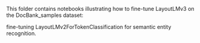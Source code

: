 This folder contains notebooks illustrating how to fine-tune LayoutLMv3 on the DocBank_samples dataset:

fine-tuning LayoutLMv2ForTokenClassification for semantic entity recognition.
